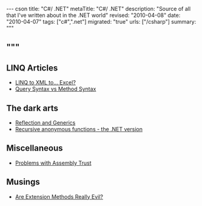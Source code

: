 --- cson
title: "C#/ .NET"
metaTitle: "C#/ .NET"
description: "Source of all that I've written about in the .NET world"
revised: "2010-04-08"
date: "2010-04-07"
tags: ["c#",".net"]
migrated: "true"
urls: ["/csharp"]
summary: """

"""
---
## LINQ Articles ##

* [LINQ to XML to... Excel?][1]
* [Query Syntax vs Method Syntax][2]

## The dark arts ##

* [Reflection and Generics][3]
* [Recursive anonymous functions - the .NET version][4]

## Miscellaneous ###

* [Problems with Assembly Trust][5]

## Musings ##

* [Are Extension Methods Really Evil?][6]


  [1]: /linq-to-xml-to-excel
  [2]: /query-syntax-vs-method-syntax
  [3]: /reflection-and-generics
  [4]: /Recursive-anonymous-functions-the-NET-version
  [5]: /problems-with-assembly-trust
  [6]: /are-extension-methods-really-evil